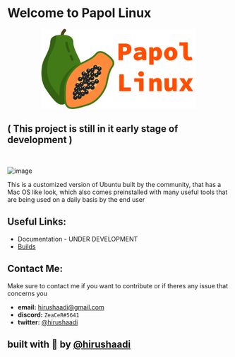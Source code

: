# Welcome to Papol Linux

<p align="center">
  <img src="https://github.com/Papol-Linux/artwork/raw/main/logo/1080x560-logo-with-text.png" alt="Papol Linux" width='350'>
</p>

## **( This project is still in it early stage of development )**

<br>

![image](https://user-images.githubusercontent.com/36286877/200473174-47590fa6-5016-4614-a208-5688bf670a93.png)

This is a customized version of Ubuntu built by the community, that has a Mac OS like look, which also comes preinstalled with many useful tools that are being used on a daily basis by the end user

## Useful Links:

- Documentation - UNDER DEVELOPMENT
- [Builds](https://github.com/Papol-Linux/.github/blob/main/builds.md)


## Contact Me:

Make sure to contact me if you want to contribute or if theres any issue that concerns you

- **email:** hirushaadi@gmail.com
- **discord:** `ZeaCeR#5641`
- **twitter:** [@hirushaadi](https://twitter.com/hirushaadi/)


## built with 💖 by [@hirushaadi](https://github.com/hirusha-adi) 